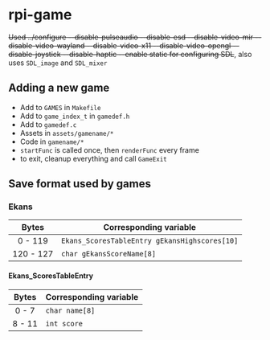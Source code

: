 # rpi-game

~~Used
    ../configure --disable-pulseaudio --disable-esd --disable-video-mir --disable-video-wayland --disable-video-x11 --disable-video-opengl --disable-joystick --disable-haptic --enable static
for configuring SDL~~, also uses `SDL_image` and `SDL_mixer`

## Adding a new game

 * Add to `GAMES` in `Makefile`
 * Add to `game_index_t` in `gamedef.h`
 * Add to `gamedef.c`
 * Assets in `assets/gamename/*`
 * Code in `gamename/*`
 * `startFunc` is called once, then `renderFunc` every frame
 * to exit, cleanup everything and call `GameExit`

## Save format used by games

### Ekans

| Bytes     | Corresponding variable                            |
|:---------:| ------------------------------------------------- |
| 0 - 119   | `Ekans_ScoresTableEntry gEkansHighscores[10]`     |
| 120 - 127 | `char gEkansScoreName[8]`                         |

#### Ekans_ScoresTableEntry

| Bytes     | Corresponding variable                            |
|:---------:| ------------------------------------------------- |
| 0 - 7     | `char name[8]`                                    |
| 8 - 11    | `int score`                                       |
